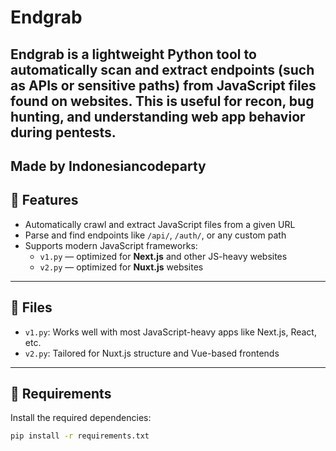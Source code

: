 # Endgrab

**Endgrab** is a lightweight Python tool to automatically scan and extract endpoints (such as APIs or sensitive paths) from JavaScript files found on websites. This is useful for recon, bug hunting, and understanding web app behavior during pentests.
---
Made by Indonesiancodeparty
---

## 🔧 Features

- Automatically crawl and extract JavaScript files from a given URL
- Parse and find endpoints like `/api/`, `/auth/`, or any custom path
- Supports modern JavaScript frameworks:
  - `v1.py` — optimized for **Next.js** and other JS-heavy websites
  - `v2.py` — optimized for **Nuxt.js** websites

---

## 📂 Files

- `v1.py`: Works well with most JavaScript-heavy apps like Next.js, React, etc.
- `v2.py`: Tailored for Nuxt.js structure and Vue-based frontends

---

## 🧪 Requirements

Install the required dependencies:

```bash
pip install -r requirements.txt
